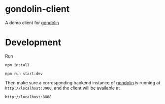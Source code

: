 # gondolin-client

A demo client for [gondolin](https://github.com/terrestris/gondolin)

# Development

Run

    npm install

    npm run start:dev

Then make sure a corresponding backend instance of [gondolin](https://github.com/terrestris/gondolin) is running at `http://localhost:3000`, and the client will be available at 

    http://localhost:8888


